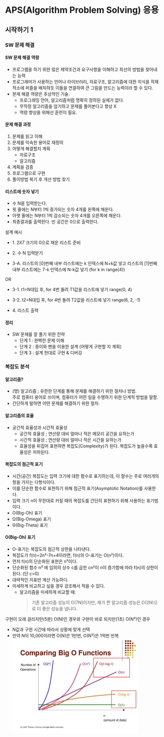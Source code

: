 ﻿# APS(Algorithm Problem Solving) 응용

## 시작하기 1

### SW 문제 해결

#### SW 문제 해결 역량

- 프로그램을 하기 위한 많은 제약조건과 요구사항을 이해하고 최선의 방법을 찾아내는 능력
- 프로그래머가 사용하는 언어나 라이브러리, 자료구조, 알고리즘에 대한 지식을 적재적소에 퍼즐을 배치하듯 이들을 연결하여 큰 그림을 만드는 능력이라 할 수 있다.
- 문제 해결 역량은 추상적인 기술.
  - 프로그래밍 언어, 알고리즘처럼 명확히 정의된 실체가 없다.
  - 무작정 알고리즘을 암기하고 문제를 풀어본다고 향상 X
  - 역량 향상을 위해선 훈련이 필요.

#### 문제 해결 과정

1. 문제를 읽고 이해
2. 문제를 익숙한 용어로 재정의
3. 어떻게 해결할지 계획
   - 자료구조
   - 알고리즘
4. 계획을 검증
5. 프로그램으로 구현
6. 풀이방법 복기 후 개선 방법 찾기

#### 리스트에 숫자 넣기

- 수 N을 입력받는다.
- 윗 줄에는 N부터 1씩 증가되는 숫자 4개를 왼쪽에 채운다.
- 아랫 줄에는 N부터 1씩 감소되는 숫자 4개를 오른쪽에 채운다.
- 최종결과를 출력한다. 빈 공간은 0으로 출력한다.

설계 예시

- 1\. 2X7 크기의 0으로 채운 리스트 준비
- 2\. 수 N 입력받기

- 3-A. 리스트의 [0]번째 내부 리스트에는 k 인덱스에 N+k값 넣고 리스트의 [1]번째 내부 리스트에는 7-k 인덱스에 N-k값 넣기 (for k in range(4))

OR

- 3-1. t1=N대입 후, for 4번 돌려 T1값을 리스트에 넣기 range(0, 4)
- 3-2. t2=N대입 후, for 4번 돌려 T2값을 리스트에 넣기 range(6, 2, -1)

- 4\. 리스트 출력

#### 정리

- SW 문제를 잘 풀기 위한 전략
  - 단계 1 : 완벽한 문제 이해
  - 단계 2 : 종이와 펜을 이용한 설계 (어떻게 구현할 지 계획)
  - 단계 3 : 설계 한대로 구현 & 디버깅

### 복잡도 분석

#### 알고리즘?

- (명) 알고리즘 ; 유한한 단계를 통해 문제를 해결하기 위한 절차나 방법.<br>주로 컴퓨터 용어로 쓰이며, 컴퓨터가 어떤 일을 수행하기 위한 단계적 방법을 말함.
- 간단하게 말하면 어떤 문제를 해결하기 위한 절차.

#### 알고리즘의 효율

- 공간적 효율성과 시간적 효율성
  - 공간적 효율성 ; 연산량 대비 얼마나 적은 메모리 공간을 요하는가
  - 시간적 효율성 ; 연산량 대비 얼마나 적은 시간을 요하는가
  - 효율성을 뒤집어 표현하면 복잡도(Complexity)가 된다. 복잡도가 높을수록 효율성은 저하된다.

#### 복잡도의 점근적 표기

- 시간(공간) 복잡도는 입력 크기에 대한 함수로 표기하는데, 이 함수는 주로 여러개의 항을 가지는 다항식이다.
- 이를 단순한 함수로 표현하기 위해 점근적 표기(Asymptotic Notation)를 사용한다.
- 입력 크기 n이 무한대로 커질 때의 복잡도를 간단히 표현하기 위해 사용하는 표기법이다.
- O(Big-Oh) 표기
- Ω(Big-Omega) 표기
- Θ(Big-Theta) 표기

#### O(Big-Oh) 표기

- O-표기는 복잡도의 점근적 상한을 나타낸다.
- 복잡도가 f(n)=2n²-7n+4이라면, f(n)의 O-표기는 O(n²)이다.
- 먼저 f(n)의 단순화된 표현은 n²이다.
- 단순화된 함수 n² 에 임의의 상수 c를 곱한 cn²이 n이 증가함에 따라 f(n)의 상한이 된다. (단 c>0)
- 대략적인 지표만 계산 가능하다.
- 미세하게 비교하고 싶을 경우 강조해서 적을 수 있다.
  - 알고리즘을 미세하게 비교할 때:
    > 기존 알고리즘 성능이 O(7N)이지만, 제가 짠 알고리즘 성능은 O(2N)으로 더 좋은 성능을 냅니다.

구현이 오래 걸리지만(5분) O(N)인 경우와 구현이 바로 되지만(1초) O(N²)인 경우

- N값과 구현 시간에 따라서 상황에 맞게 선택
- 만약 N이 10,000이라면 O(N)은 1만번, O(N²)은 1억번 반복
  ![Complexity](Complexity.png)
